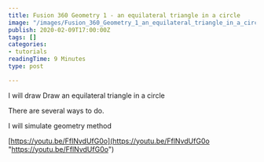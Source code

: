 ```yaml
---
title: Fusion 360 Geometry 1 - an equilateral triangle in a circle
image: "/images/Fusion_360_Geometry_1_an_equilateral_triangle_in_a_circle_v3.png"
publish: 2020-02-09T17:00:00Z
tags: []
categories:
- tutorials
readingTime: 9 Minutes
type: post

---
```

I will draw Draw an equilateral triangle in a circle

There are several ways to do.

I will simulate geometry method

[https://youtu.be/FflNvdUfG0o](https://youtu.be/FflNvdUfG0o "https://youtu.be/FflNvdUfG0o")